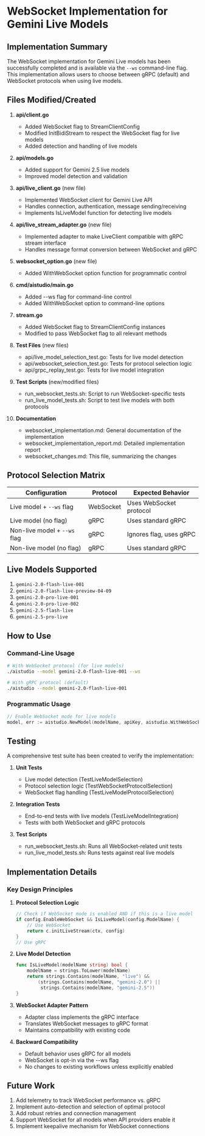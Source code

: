 # WebSocket Implementation for Gemini Live Models

## Implementation Summary

The WebSocket implementation for Gemini Live models has been successfully completed and is available via the `--ws` command-line flag. This implementation allows users to choose between gRPC (default) and WebSocket protocols when using live models.

## Files Modified/Created

1. **api/client.go**
   - Added WebSocket flag to StreamClientConfig
   - Modified InitBidiStream to respect the WebSocket flag for live models
   - Added detection and handling of live models

2. **api/models.go**
   - Added support for Gemini 2.5 live models
   - Improved model detection and validation

3. **api/live_client.go** (new file)
   - Implemented WebSocket client for Gemini Live API
   - Handles connection, authentication, message sending/receiving
   - Implements IsLiveModel function for detecting live models

4. **api/live_stream_adapter.go** (new file)
   - Implemented adapter to make LiveClient compatible with gRPC stream interface
   - Handles message format conversion between WebSocket and gRPC

5. **websocket_option.go** (new file)
   - Added WithWebSocket option function for programmatic control

6. **cmd/aistudio/main.go**
   - Added --ws flag for command-line control
   - Added WithWebSocket option to command-line options

7. **stream.go**
   - Added WebSocket flag to StreamClientConfig instances
   - Modified to pass WebSocket flag to all relevant methods

8. **Test Files** (new files)
   - api/live_model_selection_test.go: Tests for live model detection
   - api/websocket_selection_test.go: Tests for protocol selection logic
   - api/grpc_replay_test.go: Tests for live model integration

9. **Test Scripts** (new/modified files)
   - run_websocket_tests.sh: Script to run WebSocket-specific tests
   - run_live_model_tests.sh: Script to test live models with both protocols

10. **Documentation**
    - websocket_implementation.md: General documentation of the implementation
    - websocket_implementation_report.md: Detailed implementation report
    - websocket_changes.md: This file, summarizing the changes

## Protocol Selection Matrix

| Configuration | Protocol | Expected Behavior |
|---------------|----------|-------------------|
| Live model + `--ws` flag | WebSocket | Uses WebSocket protocol |
| Live model (no flag) | gRPC | Uses standard gRPC |
| Non-live model + `--ws` flag | gRPC | Ignores flag, uses gRPC |
| Non-live model (no flag) | gRPC | Uses standard gRPC |

## Live Models Supported

1. `gemini-2.0-flash-live-001`
2. `gemini-2.0-flash-live-preview-04-09`
3. `gemini-2.0-pro-live-001`
4. `gemini-2.0-pro-live-002`
5. `gemini-2.5-flash-live`
6. `gemini-2.5-pro-live`

## How to Use

### Command-Line Usage

```bash
# With WebSocket protocol (for live models)
./aistudio --model gemini-2.0-flash-live-001 --ws

# With gRPC protocol (default)
./aistudio --model gemini-2.0-flash-live-001
```

### Programmatic Usage

```go
// Enable WebSocket mode for live models
model, err := aistudio.NewModel(modelName, apiKey, aistudio.WithWebSocket(true))
```

## Testing

A comprehensive test suite has been created to verify the implementation:

1. **Unit Tests**
   - Live model detection (TestLiveModelSelection)
   - Protocol selection logic (TestWebSocketProtocolSelection)
   - WebSocket flag handling (TestLiveModelProtocolSelection)

2. **Integration Tests**
   - End-to-end tests with live models (TestLiveModelIntegration)
   - Tests with both WebSocket and gRPC protocols

3. **Test Scripts**
   - run_websocket_tests.sh: Runs all WebSocket-related unit tests
   - run_live_model_tests.sh: Runs tests against real live models

## Implementation Details

### Key Design Principles

1. **Protocol Selection Logic**
   ```go
   // Check if WebSocket mode is enabled AND if this is a live model
   if config.EnableWebSocket && IsLiveModel(config.ModelName) {
       // Use WebSocket
       return c.initLiveStream(ctx, config)
   }
   // Use gRPC
   ```

2. **Live Model Detection**
   ```go
   func IsLiveModel(modelName string) bool {
       modelName = strings.ToLower(modelName)
       return strings.Contains(modelName, "live") &&
           (strings.Contains(modelName, "gemini-2.0") || 
            strings.Contains(modelName, "gemini-2.5"))
   }
   ```

3. **WebSocket Adapter Pattern**
   - Adapter class implements the gRPC interface
   - Translates WebSocket messages to gRPC format
   - Maintains compatibility with existing code

4. **Backward Compatibility**
   - Default behavior uses gRPC for all models
   - WebSocket is opt-in via the --ws flag
   - No changes to existing workflows unless explicitly enabled

## Future Work

1. Add telemetry to track WebSocket performance vs. gRPC
2. Implement auto-detection and selection of optimal protocol
3. Add robust retries and connection management
4. Support WebSocket for all models when API providers enable it
5. Implement keepalive mechanism for WebSocket connections